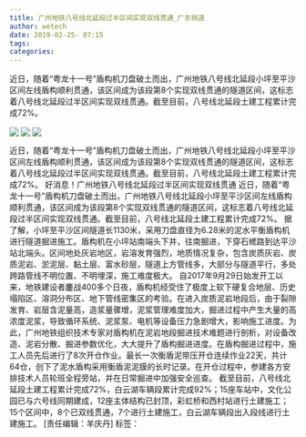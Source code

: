 ```yaml
---
title: 广州地铁八号线北延段过半区间实现双线贯通_广东频道
author: wetech
date: 2019-02-25- 07:15
tags: 
categories: 
---
```

近日，随着“粤龙十一号”盾构机刀盘破土而出，广州地铁八号线北延段小坪至平沙区间左线盾构顺利贯通，该区间成为该段第8个实现双线贯通的隧道区间，这标志着八号线北延段过半区间实现双线贯通。截至目前，八号线北延段土建工程累计完成72%。
<!-- more -->
                
<img align="center" border="0" src="http://p2.ifengimg.com/fck/2019_09/45ddb5511518ce3_w600_h800.png" />
                
<img align="center" border="0" src="http://p2.ifengimg.com/fck/2019_09/1dc327c9584dd39_w600_h450.png" />
                
<img align="center" border="0" src="http://p2.ifengimg.com/a/2016/0810/204c433878d5cf9size1_w16_h16.png" />
            
近日，随着“粤龙十一号”盾构机刀盘破土而出，广州地铁八号线北延段小坪至平沙区间左线盾构顺利贯通，该区间成为该段第8个实现双线贯通的隧道区间，这标志着八号线北延段过半区间实现双线贯通。截至目前，八号线北延段土建工程累计完成72%。
好消息！广州地铁八号线北延段过半区间实现双线贯通
近日，随着“粤龙十一号”盾构机刀盘破土而出，广州地铁八号线北延段小坪至平沙区间左线盾构顺利贯通，该区间成为该段第8个实现双线贯通的隧道区间，这标志着八号线北延段过半区间实现双线贯通。截至目前，八号线北延段土建工程累计完成72%。
据了解，小坪至平沙区间隧道长1130米，采用刀盘直径为6.28米的泥水平衡盾构机进行隧道掘进施工。盾构机在小坪站南端头下井，往南掘进，下穿石槎路到达平沙站北端头。区间地处灰岩地区，岩溶发育强烈，地质情况复杂，包含炭质灰岩、炭质泥岩、淤泥层、黏土层、富水砂层，隧道上方管线多，大部分与隧道平行，多处跨路管线不明位置、不明埋深，施工难度极大。
自2017年9月29日始发开工以来，地铁建设者鏖战400多个日夜，盾构机经受住了极度上软下硬复合地层、历史塌陷区、溶洞分布区、地下管线密集区的考验。在进入炭质泥岩地段后，由于裂隙发育、岩层含泥量高，造浆量骤增，泥浆管理难度加大，掘进过程中产生大量的高浓度泥浆，导致循环系统、泥浆泵、电机等设备压力急剧增大，影响施工进度。为此，广州地铁组织技术专家对盾构机在泥岩地段掘进技术难题进行剖析，对设备改造、泥岩分散、掘进参数优化，大大提升了盾构掘进进度。在盾构掘进过程中，施工人员先后进行了8次开仓作业。最长一次衡盾泥带压开仓连续作业22天，共计64仓，创下了泥水盾构采用衡盾泥泥膜的长时记录。在开仓过程中，参建各方安排技术人员轮班全程旁站，并在日常掘进中加强安全巡查。
截至目前，八号线北延段土建工程累计完成72%，白云湖车辆段累计完成92%；15座车站中，文化公园已与六号线同期建成，12座主体结构已封顶，彩虹桥和西村站进行土建施工；15个区间中，8个已双线贯通，7个进行土建施工，白云湖车辆段出入段线进行土建施工。
[责任编辑：羊庆丹]
标签：
 
             
